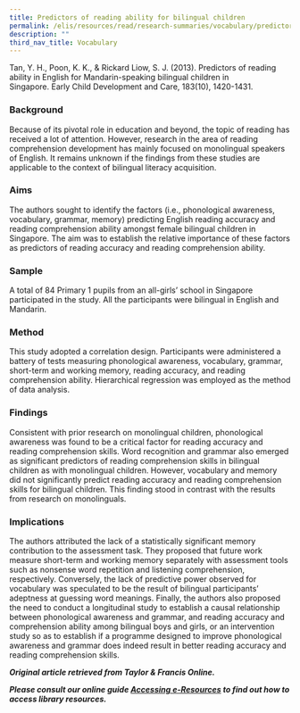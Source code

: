```yaml
---
title: Predictors of reading ability for bilingual children
permalink: /elis/resources/read/research-summaries/vocabulary/predictors-reading-ability-for-bilingual-children/
description: ""
third_nav_title: Vocabulary
---
```

Tan, Y. H., Poon, K. K., & Rickard Liow, S. J. (2013). Predictors of reading ability in English for Mandarin-speaking bilingual children in Singapore. Early Child Development and Care, 183(10), 1420-1431.

### Background

Because of its pivotal role in education and beyond, the topic of reading has received a lot of attention. However, research in the area of reading comprehension development has mainly focused on monolingual speakers of English. It remains unknown if the findings from these studies are applicable to the context of bilingual literacy acquisition.

### Aims

The authors sought to identify the factors (i.e., phonological awareness, vocabulary, grammar, memory) predicting English reading accuracy and reading comprehension ability amongst female bilingual children in Singapore. The aim was to establish the relative importance of these factors as predictors of reading accuracy and reading comprehension ability.

### Sample

A total of 84 Primary 1 pupils from an all-girls’ school in Singapore participated in the study. All the participants were bilingual in English and Mandarin.

### Method

This study adopted a correlation design. Participants were administered a battery of tests measuring phonological awareness, vocabulary, grammar, short-term and working memory, reading accuracy, and reading comprehension ability. Hierarchical regression was employed as the method of data analysis.

### Findings

Consistent with prior research on monolingual children, phonological awareness was found to be a critical factor for reading accuracy and reading comprehension skills. Word recognition and grammar also emerged as significant predictors of reading comprehension skills in bilingual children as with monolingual children. However, vocabulary and memory did not significantly predict reading accuracy and reading comprehension skills for bilingual children. This finding stood in contrast with the results from research on monolinguals.

### Implications

The authors attributed the lack of a statistically significant memory contribution to the assessment task. They proposed that future work measure short-term and working memory separately with assessment tools such as nonsense word repetition and listening comprehension, respectively. Conversely, the lack of predictive power observed for vocabulary was speculated to be the result of bilingual participants’ adeptness at guessing word meanings. Finally, the authors also proposed the need to conduct a longitudinal study to establish a causal relationship between phonological awareness and grammar, and reading accuracy and comprehension ability among bilingual boys and girls, or an intervention study so as to establish if a programme designed to improve phonological awareness and grammar does indeed result in better reading accuracy and reading comprehension skills.


_**Original article retrieved from Taylor & Francis Online.**_  

**_Please consult our online guide [Accessing e-Resources](https://academyofsingaporeteachers-moe-edu-sg-admin.cwp-stg.sg/docs/librariesprovider2/resouces-docs/accessing-e-resources.pdf?sfvrsn=669bb0ad_2) to find out how to access library resources._**
